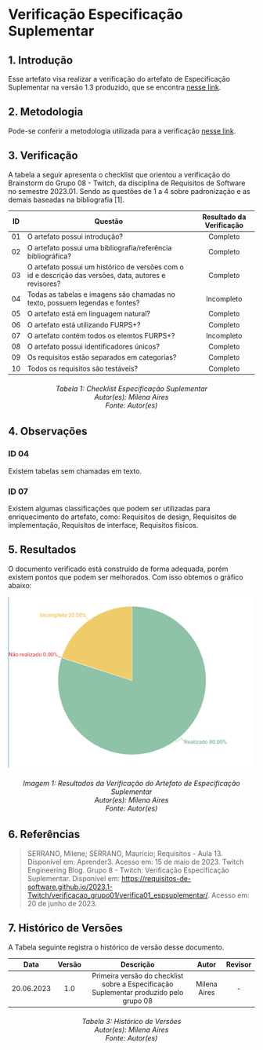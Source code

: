 # Verificação Especificação Suplementar

## 1. Introdução

Esse artefato visa realizar a verificação do artefato de Especificação Suplementar na versão 1.3 produzido, que se encontra [nesse link](https://requisitos-de-software.github.io/2023.1-Twitch/modelagem/esp_suplementar/).

## 2. Metodologia

Pode-se conferir a metodologia utilizada para a verificação [nesse link](https://requisitos-de-software.github.io/2023.1-Twitch/verifica_valida_grupo08/planejamento/).

## 3. Verificação

A tabela a seguir apresenta o checklist que orientou a verificação do Brainstorm do Grupo 08 - Twitch, da disciplina de Requisitos de Software no semestre 2023.01. Sendo as questões de 1 a 4 sobre padronização e as demais baseadas na bibliografia [1].

| ID |Questão| Resultado da Verificação |
| :---: | --- | :---: |
| 01 | O artefato possui introdução? | Completo |
| 02 | O artefato possui uma bibliografia/referência bibliográfica?   | Completo |
| 03 | O artefato possui um histórico de versões com o id e descrição das versões, data, autores e revisores? | Completo |  
| 04 | Todas as tabelas e imagens são chamadas no texto, possuem legendas e fontes? | Incompleto |
| 05 | O artefato está em linguagem natural? | Completo |
| 06 | O artefato está utilizando FURPS+? | Completo |
| 07 | O artefato contém todos os elemtos FURPS+? | Incompleto |
| 08 | O artefato possui identificadores únicos? | Completo |
| 09 | Os requisitos estão separados em categorias? | Completo |
| 10 | Todos os requisitos são testáveis? | Completo |

<h6 align = "center"> Tabela 1: Checklist Especificação Suplementar
<br> Autor(es): Milena Aires
<br>Fonte: Autor(es)</h6>

## 4. Observações 
### ID 04
Existem tabelas sem chamadas em texto.

### ID 07 
Existem algumas classificações que podem ser utilizadas para enriquecimento do artefato, como: Requisitos de design, Requisitos de implementação, Requisitos de interface, Requisitos físicos.

## 5. Resultados
O documento verificado está construído de forma adequada, porém existem pontos que podem ser melhorados. Com isso obtemos o gráfico abaixo: 

![Resultados Especificação Suplementar](./imagens/verificacao_esp.png)

<h6 align = "center"> Imagem 1: Resultados da Verificação do Artefato de Especificação Suplementar
<br> Autor(es): Milena Aires 
<br>Fonte: Autor(es)</h6>

## 6. Referências
> SERRANO, Milene; SERRANO, Maurício; Requisitos - Aula 13. Disponível em: Aprender3. Acesso em: 15 de maio de 2023. Twitch Engineering Blog.
> Grupo 8 - Twitch: Verificação Especificação Suplementar. Disponível em: https://requisitos-de-software.github.io/2023.1-Twitch/verificacao_grupo01/verifica01_espsuplementar/. Acesso em: 20 de junho de 2023.

## 7. Histórico de Versões

A Tabela seguinte registra o histórico de versão desse documento.

|**Data** | **Versão** | **Descrição** | **Autor** | **Revisor** |
|:---: | :---: | :---: | :---: | :---: |
|20.06.2023| 1.0 | Primeira versão do checklist sobre a Especificação Suplementar produzido pelo grupo 08| Milena Aires | - |

<h6 align = "center"> Tabela 3: Histórico de Versões
<br> Autor(es): Milena Aires 
<br>Fonte: Autor(es)</h6>
